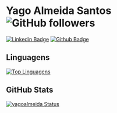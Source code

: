 # Yago Almeida Santos ![GitHub followers](https://img.shields.io/github/followers/yagoalmeida?style=social)

[![Linkedin Badge](https://img.shields.io/badge/-LinkedIn-blue?style=flat-square&logo=Linkedin&logoColor=white&link=https://www.linkedin.com/in/yagoalmeida/)](https://www.linkedin.com/in/almeida-yago/)
[![Github Badge](https://img.shields.io/badge/-Github-000?style=flat-square&logo=Github&logoColor=white&link=https://github.com/yagoalmeida)](https://github.com/yagoalmeida)

## Linguagens
[![Top Linguagens](https://github-readme-stats.vercel.app/api/top-langs/?username=yagoalmeida&layout=compact)](https://github.com/yagoalmeida?tab=repositories)

## GitHub Stats
[![yagoalmeida Status](https://github-readme-stats.vercel.app/api?username=yagoalmeida&show_icons=true)](https://github.com/yagoalmeida?tab=repositories)
